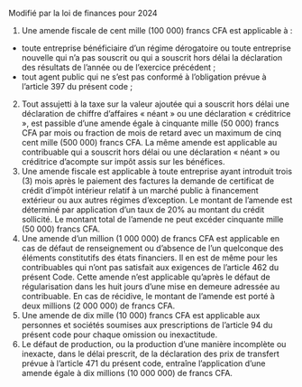 Modifié par la loi de finances pour 2024
1) Une amende fiscale de cent mille (100 000) francs CFA est applicable à :
- toute entreprise bénéficiaire d’un régime dérogatoire ou toute entreprise nouvelle
qui n’a pas souscrit ou qui a souscrit hors délai la déclaration des résultats de l’année ou de l’exercice précédent ;
- tout agent public qui ne s’est pas conformé à l’obligation prévue à l’article 397 du
présent code ;
2) Tout assujetti à la taxe sur la valeur ajoutée qui a souscrit hors délai une déclaration
de chiffre d’affaires « néant » ou une déclaration « créditrice », est passible d’une amende égale à cinquante mille (50 000) francs CFA par mois ou fraction de mois de retard avec un maximum de cinq cent mille (500 000) francs CFA.
La même amende est applicable au contribuable qui a souscrit hors délai ou une déclaration « néant » ou créditrice d’acompte sur impôt assis sur les bénéfices.
3) Une amende fiscale est applicable à toute entreprise ayant introduit trois (3) mois
après le paiement des factures la demande de certificat de crédit d’impôt intérieur relatif à un marché public  à financement extérieur ou  aux autres régimes d’exception. Le montant de l’amende est déterminé par application d’un taux de 20% au montant du crédit sollicité. Le montant total de l’amende ne peut excéder cinquante mille (50 000) francs CFA.
4) Une amende d’un million (1 000 000) de francs CFA est applicable en cas de
défaut de renseignement ou d’absence de l’un quelconque des éléments constitutifs des états financiers.
Il en est de même pour les contribuables qui n’ont pas satisfait aux exigences de l’article 462 du présent Code. Cette amende n’est applicable qu’après le défaut de régularisation dans les huit jours d’une mise en demeure adressée au contribuable.
En cas de récidive, le montant de l’amende est porté à deux millions (2 000 000) de francs CFA.
5) Une amende de dix mille (10 000) francs CFA est applicable aux personnes et
sociétés soumises aux prescriptions de l’article 94 du présent code pour chaque omission ou inexactitude.
6) Le défaut de production, ou la production d’une manière incomplète ou inexacte,
dans le délai prescrit, de la déclaration des prix de transfert prévue à l’article 471 du présent code, entraîne l’application d’une amende égale à dix millions (10 000 000) de francs CFA.